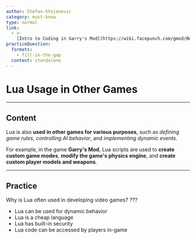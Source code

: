 ```yaml
---
author: Stefan-Stojanovic
category: must-know
type: normal
link:
  - >- 
    [Intro to Coding in Garry's Mod](https://wiki.facepunch.com/gmod/Beginner_Tutorial_Intro){website}
practiceQuestion:
  formats:
    - fill-in-the-gap
  context: standalone
---
```


# Lua Usage in Other Games

---
## Content

Lua is also **used in other games for various purposes**, such as *defining game rules*, *controlling AI behavior*, and *implementing dynamic events*. 

For example, in the game **Garry's Mod**, Lua scripts are used to **create custom game modes**, **modify the game's physics engine**, and **create custom player models and weapons**. 

--- 

## Practice

Why is Lua often used in developing video games? ???

- Lua can be used for dynamic behavior
- Lua is a cheap language
- Lua has built-in security
- Lua code can be accessed by players in-game